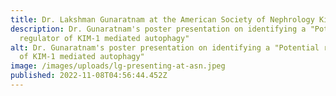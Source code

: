 ```yaml
---
title: Dr. Lakshman Gunaratnam at the American Society of Nephrology Kidney Week 2022
description: Dr. Gunaratnam's poster presentation on identifying a "Potential
  regulator of KIM-1 mediated autophagy"
alt: Dr. Gunaratnam's poster presentation on identifying a "Potential regulator
  of KIM-1 mediated autophagy"
image: /images/uploads/lg-presenting-at-asn.jpeg
published: 2022-11-08T04:56:44.452Z
---
```

